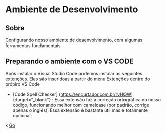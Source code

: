 # Ambiente de Desenvolvimento

## Sobre
Configurando nosso ambiente de desenvolvimento, com algumas ferramentas fundamentais

## Preparando o ambiente com o VS CODE
Após instalar o Visual Studio Code podemos instalar as seguintes extenções. Elas são inseridoas a partir do menu Extenções dentro do própiro VS Code

- [Code Spell Checker] (https://encurtador.com.br/rvHOW){:target="_blank"} : Essa extensão faz a correção ortográfica no nosso código, funcionando melhor com camelcase (por padrão, corrige apenas o inglês). Essa extensão é bastante útil mas é totalmente opcional;



k
<a href="http://stackoverflow.com" target="_blank">Go</a>
